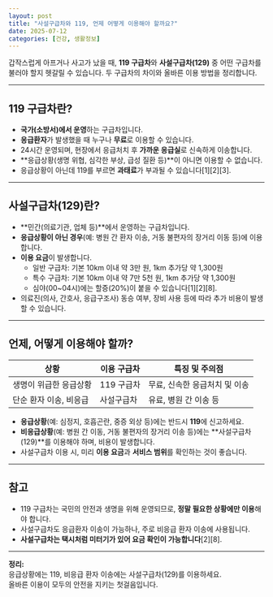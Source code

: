 ```yaml
---
layout: post
title: "사설구급차와 119, 언제 어떻게 이용해야 할까요?"
date: 2025-07-12
categories: [건강, 생활정보]
---
```


갑작스럽게 아프거나 사고가 났을 때, **119 구급차**와 **사설구급차(129)** 중 어떤 구급차를 불러야 할지 헷갈릴 수 있습니다. 두 구급차의 차이와 올바른 이용 방법을 정리합니다.

---

## 119 구급차란?

- **국가(소방서)에서 운영**하는 구급차입니다.
- **응급환자**가 발생했을 때 누구나 **무료**로 이용할 수 있습니다.
- 24시간 운영되며, 현장에서 응급처치 후 **가까운 응급실**로 신속하게 이송합니다.
- **응급상황(생명 위협, 심각한 부상, 급성 질환 등)**이 아니면 이용할 수 없습니다.
- 응급상황이 아닌데 119를 부르면 **과태료**가 부과될 수 있습니다[1][2][3].

---

## 사설구급차(129)란?

- **민간(의료기관, 업체 등)**에서 운영하는 구급차입니다.
- **응급상황이 아닌 경우**(예: 병원 간 환자 이송, 거동 불편자의 장거리 이동 등)에 이용합니다.
- **이용 요금**이 발생합니다.  
  - 일반 구급차: 기본 10km 이내 약 3만 원, 1km 추가당 약 1,300원  
  - 특수 구급차: 기본 10km 이내 약 7만 5천 원, 1km 추가당 약 1,300원  
  - 심야(00~04시)에는 할증(20%)이 붙을 수 있습니다[1][2][8].
- 의료진(의사, 간호사, 응급구조사) 동승 여부, 장비 사용 등에 따라 추가 비용이 발생할 수 있습니다.

---

## 언제, 어떻게 이용해야 할까?

| 상황               | 이용 구급차   | 특징 및 주의점                  |
|--------------------|--------------|---------------------------------|
| 생명이 위급한 응급상황 | 119 구급차   | 무료, 신속한 응급처치 및 이송   |
| 단순 환자 이송, 비응급 | 사설구급차   | 유료, 병원 간 이송 등           |

- **응급상황**(예: 심정지, 호흡곤란, 중증 외상 등)에는 반드시 **119**에 신고하세요.
- **비응급상황**(예: 병원 간 이동, 거동 불편자의 장거리 이송 등)에는 **사설구급차(129)**를 이용해야 하며, 비용이 발생합니다.
- 사설구급차 이용 시, 미리 **이용 요금**과 **서비스 범위**를 확인하는 것이 좋습니다.

---

## 참고

- 119 구급차는 국민의 안전과 생명을 위해 운영되므로, **정말 필요한 상황에만 이용**해야 합니다.
- 사설구급차도 응급환자 이송이 가능하나, 주로 비응급 환자 이송에 사용됩니다.
- **사설구급차는 택시처럼 미터기가 있어 요금 확인이 가능합니다**[2][8].

---

**정리:**  
응급상황에는 119, 비응급 환자 이송에는 사설구급차(129)를 이용하세요.  
올바른 이용이 모두의 안전을 지키는 첫걸음입니다.

